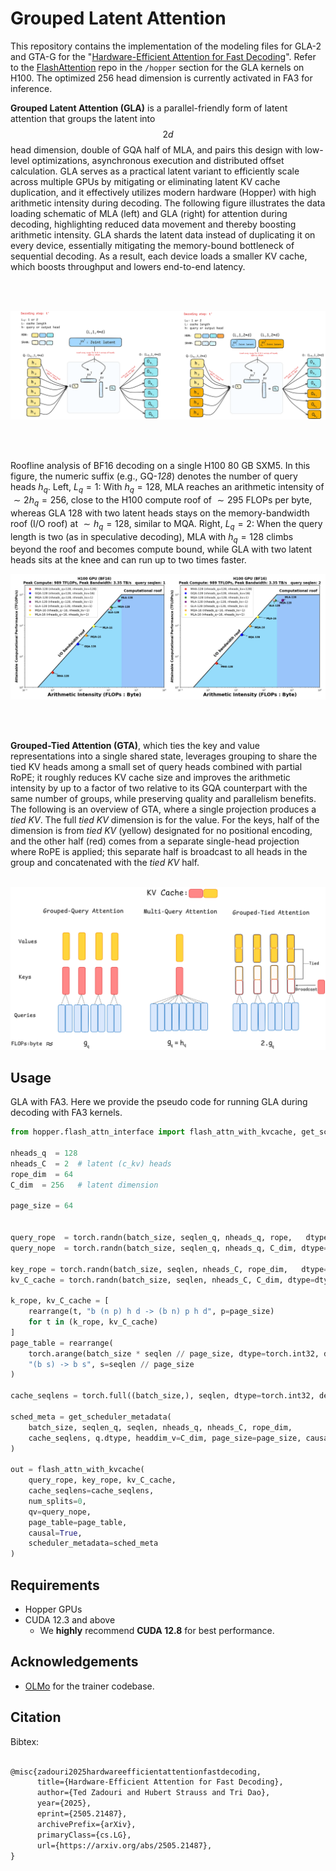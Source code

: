 # Grouped Latent Attention


This repository contains the implementation of the modeling files for GLA-2 and GTA-G for the "[Hardware-Efficient Attention for Fast Decoding](https://arxiv.org/abs/2505.21487v1)". Refer to the [FlashAttention](https://github.com/Dao-AILab/flash-attention/tree/main) repo in the `/hopper` section for the GLA kernels on H100. The optimized 256 head dimension is currently activated in FA3 for inference.<br>


**Grouped Latent Attention (GLA)** is a parallel-friendly form of latent attention that groups the latent into $$2d$$ head dimension, double of GQA half of MLA, and pairs this design with low-level optimizations, asynchronous execution and distributed offset calculation. GLA serves as a practical latent variant to efficiently scale across multiple GPUs by mitigating or eliminating latent KV cache duplication, and it effectively utilizes modern hardware (Hopper) with high arithmetic intensity during decoding. The following figure illustrates the data loading schematic of MLA (left) and GLA (right) for attention during decoding, highlighting reduced data movement and thereby boosting arithmetic intensity. GLA shards the latent data instead of duplicating it on every device, essentially mitigating the memory-bound bottleneck of sequential decoding. As a result, each device loads a smaller KV cache, which boosts throughput and lowers end-to-end latency.

<br>
<br>



![MLA](assets/mla_gla_schematic.png)


<br>
<br>



Roofline analysis of BF16 decoding on a single H100 80 GB SXM5. In this figure, the numeric suffix (e.g., GQ-*128*) denotes the number of query heads $h_q$. Left, $L_q{=}1$: With $h_q{=}128$, MLA reaches an arithmetic intensity of $\sim2h_q{=}256$, close to the H100 compute roof of $\sim 295$ FLOPs per byte, whereas GLA 128 with two latent heads stays on the memory-bandwidth roof (I/O roof) at $\sim h_q{=}128$, similar to MQA. Right, $L_q{=}2$: When the query length is two (as in speculative decoding), MLA with $h_q{=}128$ climbs beyond the roof and becomes compute bound, while GLA with two latent heads sits at the knee and can run up to two times faster.

![MLA](assets/roofline.png)



<br>
<br>



**Grouped-Tied Attention (GTA)**, which ties the key and value representations into a single shared state, leverages grouping to share the tied KV heads among a small set of query heads combined with partial RoPE; it roughly reduces KV cache size and improves the arithmetic intensity by up to a factor of two relative to its GQA counterpart with the same number of groups, while preserving quality and parallelism benefits. The following is an overview of GTA, where a single projection produces a *tied KV*. The full *tied KV* dimension is for the value. For the keys, half of the dimension is from *tied KV* (yellow) designated for no positional encoding, and the other half (red) comes from a separate single-head projection where RoPE is applied; this separate half is broadcast to all heads in the group and concatenated with the *tied KV* half. 
<br>
<br>

![GTA](assets/gta.png)









## Usage

GLA with FA3. Here we provide the pseudo code for running GLA during decoding with FA3 kernels. 

```python
from hopper.flash_attn_interface import flash_attn_with_kvcache, get_scheduler_metadata

nheads_q  = 128
nheads_C  = 2  # latent (c_kv) heads
rope_dim  = 64
C_dim  = 256   # latent dimension

page_size = 64           


query_rope  = torch.randn(batch_size, seqlen_q, nheads_q, rope,   dtype=dtype, device=device)
query_nope  = torch.randn(batch_size, seqlen_q, nheads_q, C_dim, dtype=dtype, device=device)

key_rope = torch.randn(batch_size, seqlen, nheads_C, rope_dim,   dtype=dtype, device=device)
kv_C_cache = torch.randn(batch_size, seqlen, nheads_C, C_dim, dtype=dtype, device=device)

k_rope, kv_C_cache = [
    rearrange(t, "b (n p) h d -> (b n) p h d", p=page_size)
    for t in (k_rope, kv_C_cache)
]
page_table = rearrange(
    torch.arange(batch_size * seqlen // page_size, dtype=torch.int32, device=device),
    "(b s) -> b s", s=seqlen // page_size
)

cache_seqlens = torch.full((batch_size,), seqlen, dtype=torch.int32, device=device)

sched_meta = get_scheduler_metadata(
    batch_size, seqlen_q, seqlen, nheads_q, nheads_C, rope_dim,
    cache_seqlens, q.dtype, headdim_v=C_dim, page_size=page_size, causal=True
)

out = flash_attn_with_kvcache(
    query_rope, key_rope, kv_C_cache,
    cache_seqlens=cache_seqlens,
    num_splits=0,
    qv=query_nope,
    page_table=page_table,
    causal=True,
    scheduler_metadata=sched_meta
)
```

## Requirements

- Hopper GPUs
- CUDA 12.3 and above
    - We **highly** recommend **CUDA 12.8** for best performance.

## Acknowledgements
- [OLMo](https://github.com/allenai/OLMo) for the trainer codebase.


##  Citation
Bibtex:

```tex

@misc{zadouri2025hardwareefficientattentionfastdecoding,
      title={Hardware-Efficient Attention for Fast Decoding}, 
      author={Ted Zadouri and Hubert Strauss and Tri Dao},
      year={2025},
      eprint={2505.21487},
      archivePrefix={arXiv},
      primaryClass={cs.LG},
      url={https://arxiv.org/abs/2505.21487}, 
}
